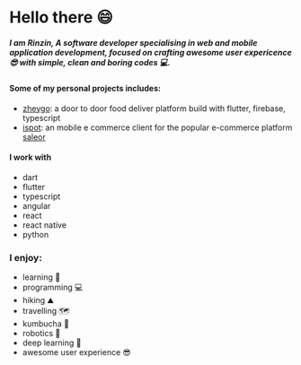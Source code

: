 # Hello there 😄

##### I am Rinzin, A software developer specialising in web and mobile application development, focused on crafting awesome user expericence 😎 with simple, clean and boring codes 💻.

#### Some of my personal projects includes:
- [zheygo](https://github.com/eldrigo/zhey_go/): a door to door food deliver platform build with flutter, firebase, typescript
- [ispot](https://github.com/eldrigo/ispot): an mobile e commerce client for the popular e-commerce platform [saleor](https://saleor.io/)

#### I work with 
- dart
- flutter
- typescript
- angular
- react
- react native
- python

### I enjoy:
- learning 📖
- programming 💻
- hiking ⛰️
- travelling 🗺️
- kumbucha 🍺
- robotics 🤖
- deep learning 🧮
- awesome user experience 😎

